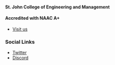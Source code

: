 #### St. John College of Engineering and Management
#### Accredited with NAAC A+
* [Visit us](https://www.sjcem.edu.in/)

### Social Links
* [Twitter](https://twitter.com/OWASP__SJCEM)
* [Discord](https://discord.gg/jj2qEESJFt)

